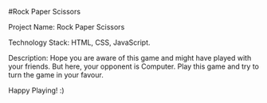 #Rock Paper Scissors

Project Name:
Rock Paper Scissors

Technology Stack:
HTML, CSS, JavaScript.

Description:
Hope you are aware of this game and might have played with your friends. But here, your opponent is Computer. Play this game and try to turn the game in your favour.

Happy Playing! :)
